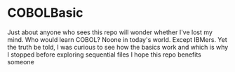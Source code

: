 # COBOLBasic
Just about anyone who sees this repo will wonder whether I've lost my mind. Who would learn COBOL? Noone in today's world. Except IBMers.
Yet the truth be told, I was curious to see how the basics work and which is why I stopped before exploring sequential files
I hope this repo benefits someone
